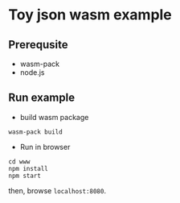 # Toy json wasm example

## Prerequsite

- wasm-pack
- node.js

## Run example

- build wasm package

```shell
wasm-pack build
```

- Run in browser

```shell
cd www
npm install
npm start 
```

then, browse `localhost:8080`.
